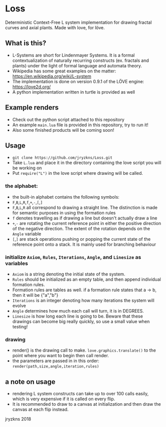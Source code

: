 # Loss
Deterministic Context-Free L system implementation for drawing fractal curves and axial plants. Made with love, for löve.

## What is this? 
- L-Systems are short for Lindenmayer Systems. It is a formal contextualization of naturally recurring constructs (ex. fractals and plants) under the light of formal language and automata theory.
- Wikipedia has some great examples on the matter: https://en.wikipedia.org/wiki/L-system
- The implementation is done on version 0.9.1 of the LÖVE engine: https://love2d.org/
- A python implementation written in turtle is provided as well
## Example renders
- Check out the python script attached to this repository
- An example `main.lua` file is provided in this repository, try to run it!
- Also some finished products will be coming soon!
## Usage
- `git clone https://github.com/jryzkns/Loss.git`
- Take `L.lua` and place it in the directory containing the love script you will be working on
- Put `require("L")` in the love script where drawing will be called.
### the alphabet:
- the built-in alphabet contains the following symbols:
- `F`,`B`,`L`,`R`,`f`,`+`,`-`,`[`,`]`
- `F`,`B`,`L`,`R` all correspond to drawing a straight line. The distinction is made for semantic purposes in using the formation rules
- `f` denotes travelling as if drawing a line but doesn't actually draw a line
- `+`,`-` are rotating the current reference point in either the positive direction of the negative direction. The extent of the rotation depends on the `Angle` variable
- `[`,`]` are stack operations pushing or popping the current state of the reference point onto a stack. It is mainly used for branching behaviour
### initialize `Axiom`, `Rules`, `Iterations`, `Angle`, and `Linesize` as variables
- `Axiom` is a string denoting the initial state of the system.
- `Rules` should be initialized as an empty table, and then append individual formation rules. 
- Formation rules are tables as well. if a formation rule states that a -> b, then it will be {"a","b"}
- `Iterations` is an integer denoting how many iterations the system will evolve
- `Angle` determines how much each call will turn, it is in DEGREES.
- `Linesize` is how long each line is going to be. Beware that these drawings can become big really quickly, so use a small value when testing!
### drawing
- render() is the drawing call to make. `love.graphics.translate()` to the point where you want to begin then call render.
- the parameters are passed in in this order: `render(path,size,angle,iteration,rules)`

## a note on usage
- rendering L system constructs can take up to over 100 calls easily, which is very expensive if it is called on every flip. 
- It is recommended to draw to a canvas at initialization and then draw the canvas at each flip instead.

jryzkns 2018
